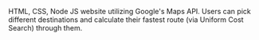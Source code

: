 HTML, CSS, Node JS website utilizing Google's Maps API. Users can pick different destinations and calculate their fastest route (via Uniform Cost Search) through them.
